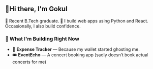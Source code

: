 ## 👋Hi there, I'm Gokul
🏫 Recent B.Tech graduate.
🐍 I build web apps using Python and React. Occasionally, I also build confidence.

### 🚧 What I'm Building Right Now

- 🧾 **Expense Tracker** — Because my wallet started ghosting me.
- 🎟️ **EventEcho** — A concert booking app (sadly doesn’t book actual concerts for me)
